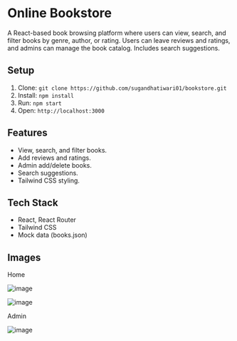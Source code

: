 # Online Bookstore

A React-based book browsing platform where users can view, search, and filter books by genre, author, or rating. Users can leave reviews and ratings, and admins can manage the book catalog. Includes search suggestions.

## Setup
1. Clone: `git clone https://github.com/sugandhatiwari01/bookstore.git`
2. Install: `npm install`
3. Run: `npm start`
4. Open: `http://localhost:3000`

## Features
- View, search, and filter books.
- Add reviews and ratings.
- Admin add/delete books.
- Search suggestions.
- Tailwind CSS styling.

## Tech Stack
- React, React Router
- Tailwind CSS
- Mock data (books.json)

## Images
Home

![image](https://github.com/user-attachments/assets/f234c47d-5fe9-4a35-9625-ec170ef46291)

![image](https://github.com/user-attachments/assets/2090ea44-ec7b-458a-9809-fefb2d63c1aa)

Admin

![image](https://github.com/user-attachments/assets/da38f590-1c86-45a0-8006-207358a450d3)


